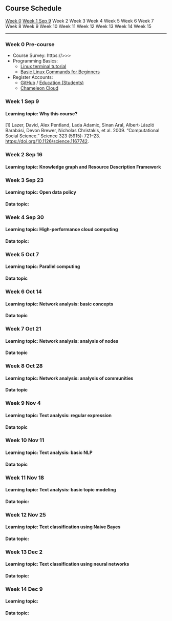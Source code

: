 ## Course Schedule
[Week 0](#w0) [Week 1 Sep 9](#w1)	Week 2	Week 3	Week 4	Week 5	Week 6	Week 7	Week 8	Week 9	Week 10	Week 11	Week 12	Week 13	Week 14	Week 15

---
### <a name="w0"></a> Week 0 Pre-course
- Course Survey: https://>>>
- Programming Basics:
	- [Linux terminal tutorial](http://linuxcommand.org/index.php)
	- [Basic Linux Commands for Beginners](https://maker.pro/linux/tutorial/basic-linux-commands-for-beginners)
- Register Accounts:
	- [GitHub](https://github.com/) / [Education (Students)](https://education.github.com/students)
	- [Chameleon Cloud](https://www.chameleoncloud.org/)

### <a name="w1"></a> Week 1 Sep 9
#### Learning topic: Why this course?

[1] Lazer, David, Alex Pentland, Lada Adamic, Sinan Aral, Albert-László Barabási, Devon Brewer, Nicholas Christakis, et al. 2009. “Computational Social Science.” Science 323 (5915): 721–23. https://doi.org/10.1126/science.1167742.


### Week 2 Sep 16
#### Learning topic: Knowledge graph and Resource Description Framework


### Week 3 Sep 23
#### Learning topic: Open data policy
#### Data topic:

### Week 4 Sep 30
#### Learning topic: High-performance cloud computing
#### Data topic:

### Week 5 Oct 7
#### Learning topic: Parallel computing
#### Data topic

### Week 6 Oct 14
#### Learning topic: Network analysis: basic concepts
#### Data topic

### Week 7 Oct 21
#### Learning topic: Network analysis: analysis of nodes
#### Data topic

### Week 8 Oct 28
#### Learning topic: Network analysis: analysis of communities
#### Data topic

### Week 9 Nov 4
#### Learning topic: Text analysis: regular expression
#### Data topic

### Week 10 Nov 11
#### Learning topic: Text analysis: basic NLP
#### Data topic

### Week 11 Nov 18
#### Learning topic: Text analysis: basic topic modeling
#### Data topic: 

### Week 12 Nov 25
#### Learning topic: Text classification using Naive Bayes
#### Data topic:

### Week 13 Dec 2
#### Learning topic: Text classification using neural networks
#### Data topic:

### Week 14 Dec 9
#### Learning topic:
#### Data topic:

